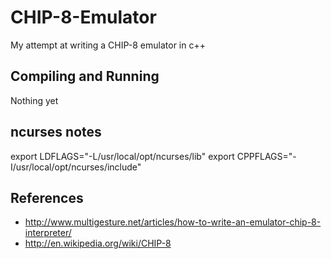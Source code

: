 # CHIP-8-Emulator
My attempt at writing a CHIP-8 emulator in c++

## Compiling and Running
Nothing yet

## ncurses notes

export LDFLAGS="-L/usr/local/opt/ncurses/lib"
  export CPPFLAGS="-I/usr/local/opt/ncurses/include"

## References
- http://www.multigesture.net/articles/how-to-write-an-emulator-chip-8-interpreter/
- http://en.wikipedia.org/wiki/CHIP-8

